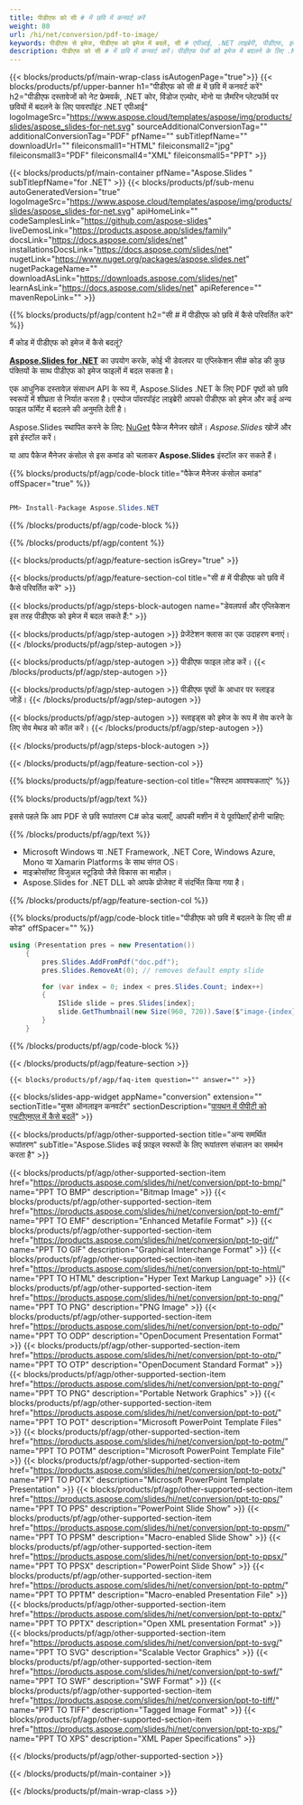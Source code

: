 ```yaml
---
title: पीडीएफ को सी # में छवि में कनवर्ट करें
weight: 80
url: /hi/net/conversion/pdf-to-image/ 
keywords: पीडीएफ से इमेज, पीडीएफ को इमेज में बदलें, सी # एपीआई, .NET लाइब्रेरी, पीडीएफ, इमेज
description: पीडीएफ को सी # में छवि में कनवर्ट करें। पीडीएफ पेजों को इमेज में बदलने के लिए .NET लाइब्रेरी एपीआई का इस्तेमाल करें
---
```


{{< blocks/products/pf/main-wrap-class isAutogenPage="true">}}
{{< blocks/products/pf/upper-banner h1="पीडीएफ को सी # में छवि में कनवर्ट करें" h2="पीडीएफ दस्तावेजों को नेट फ्रेमवर्क, .NET कोर, विंडोज एज़्योर, मोनो या ज़ैमरिन प्लेटफॉर्म पर छवियों में बदलने के लिए पावरपॉइंट .NET एपीआई" logoImageSrc="https://www.aspose.cloud/templates/aspose/img/products/slides/aspose_slides-for-net.svg" sourceAdditionalConversionTag="" additionalConversionTag="PDF" pfName="" subTitlepfName="" downloadUrl="" fileiconsmall1="HTML" fileiconsmall2="jpg" fileiconsmall3="PDF" fileiconsmall4="XML" fileiconsmall5="PPT" >}}

{{< blocks/products/pf/main-container pfName="Aspose.Slides " subTitlepfName="for .NET" >}}
{{< blocks/products/pf/sub-menu autoGeneratedVersion="true" logoImageSrc="https://www.aspose.cloud/templates/aspose/img/products/slides/aspose_slides-for-net.svg" apiHomeLink="" codeSamplesLink="https://github.com/aspose-slides" liveDemosLink="https://products.aspose.app/slides/family" docsLink="https://docs.aspose.com/slides/net" installationsDocsLink="https://docs.aspose.com/slides/net" nugetLink="https://www.nuget.org/packages/aspose.slides.net" nugetPackageName="" downloadAsLink="https://downloads.aspose.com/slides/net" learnAsLink="https://docs.aspose.com/slides/net" apiReference="" mavenRepoLink="" >}}


{{% blocks/products/pf/agp/content h2="सी # में पीडीएफ को छवि में कैसे परिवर्तित करें" %}}

मैं कोड में पीडीएफ को इमेज में कैसे बदलूं?

[**Aspose.Slides for .NET**](https://products.aspose.com/slides/hi/net/) का उपयोग करके, कोई भी डेवलपर या एप्लिकेशन सी# कोड की कुछ पंक्तियों के साथ पीडीएफ को इमेज फाइलों में बदल सकता है।

एक आधुनिक दस्तावेज़ संसाधन API के रूप में, Aspose.Slides .NET के लिए PDF पृष्ठों को छवि स्वरूपों में शीघ्रता से निर्यात करता है। एस्पोज पॉवरपॉइंट लाइब्रेरी आपको पीडीएफ को इमेज और कई अन्य फाइल फॉर्मेट में बदलने की अनुमति देती है।

Aspose.Slides स्थापित करने के लिए: [NuGet](https://www.nuget.org/packages/aspose.slides.net) पैकेज मैनेजर खोलें। *Aspose.Slides* खोजें और इसे इंस्टॉल करें।
 
या आप पैकेज मैनेजर कंसोल से इस कमांड को चलाकर **Aspose.Slides** इंस्टॉल कर सकते हैं।

{{% blocks/products/pf/agp/code-block title="पैकेज मैनेजर कंसोल कमांड" offSpacer="true" %}}

```cs

PM> Install-Package Aspose.Slides.NET

```

{{% /blocks/products/pf/agp/code-block %}}

{{% /blocks/products/pf/agp/content %}}

{{< blocks/products/pf/agp/feature-section isGrey="true" >}}


{{< blocks/products/pf/agp/feature-section-col title="सी # में पीडीएफ को छवि में कैसे परिवर्तित करें" >}}

{{< blocks/products/pf/agp/steps-block-autogen name="डेवलपर्स और एप्लिकेशन इस तरह पीडीएफ को इमेज में बदल सकते हैं:" >}}

{{< blocks/products/pf/agp/step-autogen >}}
प्रेजेंटेशन क्लास का एक उदाहरण बनाएं।
{{< /blocks/products/pf/agp/step-autogen >}}

{{< blocks/products/pf/agp/step-autogen >}}
पीडीएफ फाइल लोड करें।
{{< /blocks/products/pf/agp/step-autogen >}}

{{< blocks/products/pf/agp/step-autogen >}}
पीडीएफ पृष्ठों के आधार पर स्लाइड जोड़ें।
{{< /blocks/products/pf/agp/step-autogen >}}

{{< blocks/products/pf/agp/step-autogen >}}
स्लाइड्स को इमेज के रूप में सेव करने के लिए सेव मेथड को कॉल करें।
{{< /blocks/products/pf/agp/step-autogen >}}

{{< /blocks/products/pf/agp/steps-block-autogen >}}

{{< /blocks/products/pf/agp/feature-section-col >}}

{{% blocks/products/pf/agp/feature-section-col title="सिस्टम आवश्यकताएं" %}}

{{% blocks/products/pf/agp/text %}}

 इससे पहले कि आप PDF से छवि रूपांतरण C# कोड चलाएँ, आपकी मशीन में ये पूर्वापेक्षाएँ होनी चाहिए:

{{% /blocks/products/pf/agp/text %}}

- Microsoft Windows या .NET Framework, .NET Core, Windows Azure, Mono या Xamarin Platforms के साथ संगत OS।
- माइक्रोसॉफ्ट विजुअल स्टूडियो जैसे विकास का माहौल।
- Aspose.Slides for .NET DLL को आपके प्रोजेक्ट में संदर्भित किया गया है।

{{% /blocks/products/pf/agp/feature-section-col %}}

{{% blocks/products/pf/agp/code-block title="पीडीएफ को छवि में बदलने के लिए सी # कोड" offSpacer="" %}}

```cs
using (Presentation pres = new Presentation())
    {
        pres.Slides.AddFromPdf("doc.pdf");
        pres.Slides.RemoveAt(0); // removes default empty slide

        for (var index = 0; index < pres.Slides.Count; index++)
        {
            ISlide slide = pres.Slides[index];
            slide.GetThumbnail(new Size(960, 720)).Save($"image-{index}.{imageExtension}");
        }
    }
```

{{% /blocks/products/pf/agp/code-block %}}

{{< /blocks/products/pf/agp/feature-section >}}

    {{< blocks/products/pf/agp/faq-item question="" answer="" >}}
 

{{< blocks/slides-app-widget  appName="conversion" extension="" sectionTitle="मुफ्त ऑनलाइन कनवर्टर" sectionDescription="[पायथन में पीपीटी को एचटीएमएल में कैसे बदलें](https://products.aspose.com/slides/hi/python-net/conversion/ppt-to-html/)" >}}

<!-- aboutfile Starts -->

<!-- aboutfile Ends -->
    
{{< blocks/products/pf/agp/other-supported-section title="अन्य समर्थित रूपांतरण" subTitle="Aspose.Slides कई फ़ाइल स्वरूपों के लिए रूपांतरण संचालन का समर्थन करता है" >}}

{{< blocks/products/pf/agp/other-supported-section-item href="https://products.aspose.com/slides/hi/net/conversion/ppt-to-bmp/" name="PPT TO BMP" description="Bitmap Image" >}}
{{< blocks/products/pf/agp/other-supported-section-item href="https://products.aspose.com/slides/hi/net/conversion/ppt-to-emf/" name="PPT TO EMF" description="Enhanced Metafile Format" >}}
{{< blocks/products/pf/agp/other-supported-section-item href="https://products.aspose.com/slides/hi/net/conversion/ppt-to-gif/" name="PPT TO GIF" description="Graphical Interchange Format" >}}
{{< blocks/products/pf/agp/other-supported-section-item href="https://products.aspose.com/slides/hi/net/conversion/ppt-to-html/" name="PPT TO HTML" description="Hyper Text Markup Language" >}}
{{< blocks/products/pf/agp/other-supported-section-item href="https://products.aspose.com/slides/hi/net/conversion/ppt-to-png/" name="PPT TO PNG" description="PNG Image" >}}
{{< blocks/products/pf/agp/other-supported-section-item href="https://products.aspose.com/slides/hi/net/conversion/ppt-to-odp/" name="PPT TO ODP" description="OpenDocument Presentation Format" >}}
{{< blocks/products/pf/agp/other-supported-section-item href="https://products.aspose.com/slides/hi/net/conversion/ppt-to-otp/" name="PPT TO OTP" description="OpenDocument Standard Format" >}}
{{< blocks/products/pf/agp/other-supported-section-item href="https://products.aspose.com/slides/hi/net/conversion/ppt-to-png/" name="PPT TO PNG" description="Portable Network Graphics" >}}
{{< blocks/products/pf/agp/other-supported-section-item href="https://products.aspose.com/slides/hi/net/conversion/ppt-to-pot/" name="PPT TO POT" description="Microsoft PowerPoint Template Files" >}}
{{< blocks/products/pf/agp/other-supported-section-item href="https://products.aspose.com/slides/hi/net/conversion/ppt-to-potm/" name="PPT TO POTM" description="Microsoft PowerPoint Template File" >}}
{{< blocks/products/pf/agp/other-supported-section-item href="https://products.aspose.com/slides/hi/net/conversion/ppt-to-potx/" name="PPT TO POTX" description="Microsoft PowerPoint Template Presentation" >}}
{{< blocks/products/pf/agp/other-supported-section-item href="https://products.aspose.com/slides/hi/net/conversion/ppt-to-pps/" name="PPT TO PPS" description="PowerPoint Slide Show" >}}
{{< blocks/products/pf/agp/other-supported-section-item href="https://products.aspose.com/slides/hi/net/conversion/ppt-to-ppsm/" name="PPT TO PPSM" description="Macro-enabled Slide Show" >}}
{{< blocks/products/pf/agp/other-supported-section-item href="https://products.aspose.com/slides/hi/net/conversion/ppt-to-ppsx/" name="PPT TO PPSX" description="PowerPoint Slide Show" >}}
{{< blocks/products/pf/agp/other-supported-section-item href="https://products.aspose.com/slides/hi/net/conversion/ppt-to-pptm/" name="PPT TO PPTM" description="Macro-enabled Presentation File" >}}
{{< blocks/products/pf/agp/other-supported-section-item href="https://products.aspose.com/slides/hi/net/conversion/ppt-to-pptx/" name="PPT TO PPTX" description="Open XML presentation Format" >}}
{{< blocks/products/pf/agp/other-supported-section-item href="https://products.aspose.com/slides/hi/net/conversion/ppt-to-svg/" name="PPT TO SVG" description="Scalable Vector Graphics" >}}
{{< blocks/products/pf/agp/other-supported-section-item href="https://products.aspose.com/slides/hi/net/conversion/ppt-to-swf/" name="PPT TO SWF" description="SWF Format" >}}
{{< blocks/products/pf/agp/other-supported-section-item href="https://products.aspose.com/slides/hi/net/conversion/ppt-to-tiff/" name="PPT TO TIFF" description="Tagged Image Format" >}}
{{< blocks/products/pf/agp/other-supported-section-item href="https://products.aspose.com/slides/hi/net/conversion/ppt-to-xps/" name="PPT TO XPS" description="XML Paper Specifications" >}}

{{< /blocks/products/pf/agp/other-supported-section >}}

{{< /blocks/products/pf/main-container >}}
    
{{< /blocks/products/pf/main-wrap-class >}}